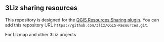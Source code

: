 ## 3Liz sharing resources

This repository is designed for the [QGIS Resources Sharing plugin](http://qgis-contribution.github.io/QGIS-ResourceSharing/).
You can add this repository URL `https://github.com/3liz/QGIS-Resources.git`.

For Lizmap and other 3Liz projects
